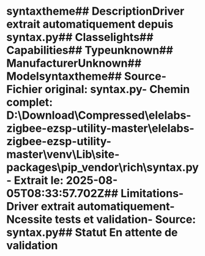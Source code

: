 # syntaxtheme##  DescriptionDriver extrait automatiquement depuis syntax.py##  Classelights##  Capabilities##  Typeunknown##  ManufacturerUnknown##  Modelsyntaxtheme##  Source- **Fichier original**: syntax.py- **Chemin complet**: D:\Download\Compressed\elelabs-zigbee-ezsp-utility-master\elelabs-zigbee-ezsp-utility-master\venv\Lib\site-packages\pip\_vendor\rich\syntax.py- **Extrait le**: 2025-08-05T08:33:57.702Z##  Limitations- Driver extrait automatiquement- Ncessite tests et validation- Source: syntax.py##  Statut En attente de validation